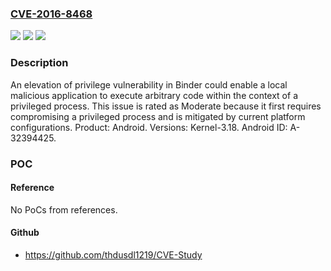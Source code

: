 ### [CVE-2016-8468](https://cve.mitre.org/cgi-bin/cvename.cgi?name=CVE-2016-8468)
![](https://img.shields.io/static/v1?label=Product&message=Android&color=blue)
![](https://img.shields.io/static/v1?label=Version&message=n%2Fa&color=blue)
![](https://img.shields.io/static/v1?label=Vulnerability&message=Elevation%20of%20privilege&color=brighgreen)

### Description

An elevation of privilege vulnerability in Binder could enable a local malicious application to execute arbitrary code within the context of a privileged process. This issue is rated as Moderate because it first requires compromising a privileged process and is mitigated by current platform configurations. Product: Android. Versions: Kernel-3.18. Android ID: A-32394425.

### POC

#### Reference
No PoCs from references.

#### Github
- https://github.com/thdusdl1219/CVE-Study

